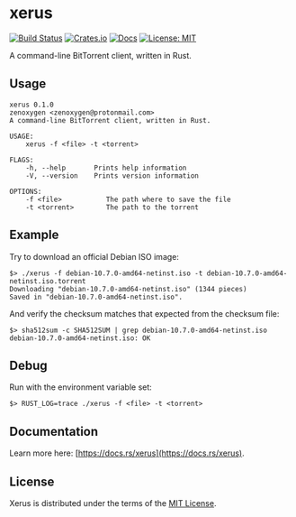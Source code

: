 # xerus

[![Build Status](https://github.com/zenoxygen/xerus/actions/workflows/ci.yaml/badge.svg)](https://github.com/zenoxygen/xerus/actions/workflows/ci.yaml)
[![Crates.io](https://img.shields.io/crates/v/xerus.svg)](https://crates.io/crates/xerus)
[![Docs](https://img.shields.io/docsrs/xerus/latest)](https://docs.rs/xerus/)
[![License: MIT](https://img.shields.io/badge/license-MIT-blue.svg)](LICENSE)

A command-line BitTorrent client, written in Rust.

## Usage

```
xerus 0.1.0
zenoxygen <zenoxygen@protonmail.com>
A command-line BitTorrent client, written in Rust.

USAGE:
    xerus -f <file> -t <torrent>

FLAGS:
    -h, --help       Prints help information
    -V, --version    Prints version information

OPTIONS:
    -f <file>           The path where to save the file
    -t <torrent>        The path to the torrent
```

## Example

Try to download an official Debian ISO image:

```
$> ./xerus -f debian-10.7.0-amd64-netinst.iso -t debian-10.7.0-amd64-netinst.iso.torrent
Downloading "debian-10.7.0-amd64-netinst.iso" (1344 pieces)
Saved in "debian-10.7.0-amd64-netinst.iso".
```

And verify the checksum matches that expected from the checksum file:

```
$> sha512sum -c SHA512SUM | grep debian-10.7.0-amd64-netinst.iso
debian-10.7.0-amd64-netinst.iso: OK
```

## Debug

Run with the environment variable set:

```
$> RUST_LOG=trace ./xerus -f <file> -t <torrent>
```

## Documentation

Learn more here: [https://docs.rs/xerus](https://docs.rs/xerus).

## License

Xerus is distributed under the terms of the [MIT License](LICENSE).

